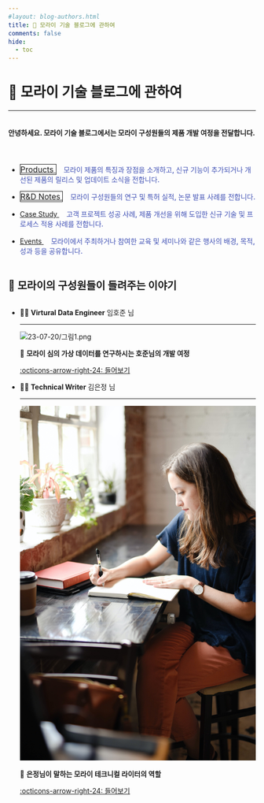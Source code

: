 ```yaml
---
#layout: blog-authors.html
title: 🥇 모라이 기술 블로그에 관하여
comments: false
hide:
  - toc
---
```


# 🥇 모라이 기술 블로그에 관하여

---

<div style="display: flex; width: 100%;">
  <h4>
  안녕하세요. 모라이 기술 블로그에서는 모라이 구성원들의 제품 개발 여정을 전달합니다.
  </h4>
</div>

<div class="md-grid md-typeset">
  <img src="https://static.wixstatic.com/media/7d1679_9795b2130e2b4fdaa94665936c1338ba~mv2.jpg/v1/crop/x_0,y_47,w_1920,h_891/fill/w_981,h_455,al_c,q_85,usm_0.66_1.00_0.01,enc_auto/11.jpg" alt="" width="1659px" height="auto" draggable="false">

  <ul>
    <li style = "margin-top: 20px;">
      <a href="../category/products/" title="Quick Start of SIM 1.0 Products!" style="font-size: 16px; border: 1px solid;" class="md-button">
      Products
      </a><span style="font-size: 14px; font-weight:550; color: #4051b5; fill:rgba(144, 101, 176, 1)" data-token-index="0" class="notion-enable-hover">&nbsp; &nbsp; 모라이 제품의 특징과 장점을 소개하고, 신규 기능이 추가되거나 개선된 제품의 릴리스 및 업데이트 소식을 전합니다.</span>
    </li>
    <li style = "margin-top: 15px;">
    <a href="../category/rd-notes/" style="font-size: 16px; border: 1px solid;" class="md-button md-button--primary">
      R&D Notes
    </a><span style="font-size: 14px; font-weight:550; color: #4051b5; fill:rgba(144, 101, 176, 1)" data-token-index="0" class="notion-enable-hover">&nbsp; &nbsp; 모라이 구성원들의 연구 및 특허 실적, 논문 발표 사례를 전합니다.</span>
    </li>
    <li style = "margin-top: 15px;">
    <a href="../category/cases-study/" class="md-button">
      Case Study 
    </a><span style="font-size: 14px; font-weight:550; color: #4051b5; fill:rgba(144, 101, 176, 1)" data-token-index="0" class="notion-enable-hover">&nbsp; &nbsp; 고객 프로젝트 성공 사례, 제품 개선을 위해 도입한 신규 기술 및 프로세스 적용 사례를 전합니다.</span>
    </li>
    <li style = "margin-top: 15px;">            
    <a href="../category/events/" class="md-button md-button--primary">
      Events
    </a><span style="font-size: 14px; font-weight:550; color: #4051b5; fill:rgba(144, 101, 176, 1)" data-token-index="0" class="notion-enable-hover">&nbsp; &nbsp; 모라이에서 주최하거나 참여한 교육 및 세미나와 같은 행사의 배경, 목적, 성과 등을 공유합니다.</span>           
    </li>
  </ul>
</div>

<div style="display: flex; width: 100%;"><h2>🥇 모라이의 구성원들이 들려주는 이야기</h2>
</div>

<div class="grid cards" markdown>

-   🧑‍🚀 __Virtural Data Engineer__ 임호준 님

    ---

    ![23-07-20/그림1.png](hojun.jpg)

    🥇 **모라이 심의 가상 데이터를 연구하시는 호준님의 개발 여정**

    [:octicons-arrow-right-24: 들어보기][getting started]

-   👩‍🚒 __Technical Writer__ 김은정 님

    ---

    ![23-07-20/그림1.png](2.jpg)

    🥇 **은정님이 말하는 모라이 테크니컬 라이터의 역할**

    [:octicons-arrow-right-24: 들어보기](2.md)

</div>

             
  [getting started]: 1.md



